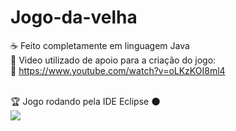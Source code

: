 # Jogo-da-velha
:coffee: Feito completamente em linguagem Java<br>
:book: Video utilizado de apoio para a criação do jogo:<br>
:movie_camera: https://www.youtube.com/watch?v=oLKzKOI8ml4<br>
<br>


:trophy: Jogo rodando pela IDE Eclipse :new_moon: <br>
<img src="https://media.giphy.com/media/Cnns36gzkGo6I6O23w/giphy.gif">

